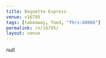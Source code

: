 ```yaml
---
title: Baguette Express
venue: v16795
tags: [takeaway, food, "fhrs:68066"]
permalink: /v/16795/
layout: venue
---
```

null